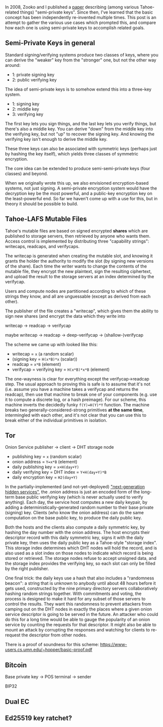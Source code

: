 
In 2008, Zooko and I published a
[paper](http://eprint.iacr.org/2012/524.pdf) describing (among various
Tahoe-related things) "semi-private keys". Since then, I've learned that
the basic concept has been independently re-invented multiple times.
This post is an attempt to gather the various use cases which prompted
this, and compare how each one is using semi-private keys to accomplish
related goals.

## Semi-Private Keys in general

Standard signing/verifying systems produce two classes of keys, where
you can derive the "weaker" key from the "stronger" one, but not the
other way around:

* 1: private signing key
* 2: public verifying key

The idea of semi-private keys is to somehow extend this into a three-key
system.

* 1: signing key
* 2: middle key
* 3: verifying key

The first key lets you sign things, and the last key lets you verify
things, but there's also a middle key. You can derive "down" from the
middle key into the verifying key, but not "up" to recover the signing
key. And knowing the verifying key isn't enough to derive the middle
key.

These three keys can also be associated with symmetric keys (perhaps
just by hashing the key itself), which yields three classes of symmetric
encryption.

The core idea can be extended to produce semi-semi-private keys (four
classes) and beyond.

When we originally wrote this up, we also envisioned encryption-based
systems, not just signing. A semi-private encryption system would have
the decryption key be the most powerful, and a public-key encryption key
on the least-powerful end. So far we haven't come up with a use for
this, but in theory it should be possible to build.

## Tahoe-LAFS Mutable Files

Tahoe's mutable files are based on signed encrypted **shares** which are
published to storage servers, then retrieved by anyone who wants them.
Access control is implemented by distributing three "capability
strings": writecaps, readcaps, and verifycaps.

The writecap is generated when creating the mutable slot, and knowing it
grants the holder the authority to modify the slot (by signing new
versions of the share). Each time the writer wants to change the
contents of the mutable file, they encrypt the new plaintext, sign the
resulting ciphertext, and upload the result to the storage servers at an
index determined by the verifycap.



Users and compute nodes are partitioned according to which of these
strings they know, and all are unguessable (except as derived from each
other).

The publisher of the file creates a "writecap", which gives them the
ability to sign new shares (and encrypt the data which they write into

writecap -> readcap -> verifycap

maybe writecap -> readcap -> deep-verifycap -> (shallow-)verifycap

The scheme we came up with looked like this:

* writecap = `x` (a random scalar)
* (signing key = `H(x*B)*x` (scalar))
* readcap = `x*B` (element)
* verifycap = verifying key = `H(x*B)*x*B` (element)

The one-wayness is clear for everything except the verifycap->readcap
step. The usual approach to proving this is safe is to assume that it's
not (i.e. assume you have a machine takes a verifycap and returns the
readcap), then use that machine to break one of your components (e.g.
use it to compute a discrete log, or a hash preimage). For our scheme,
this machine inverts the decidedly funky `f(Y)=H(Y)*Y` function. The
machine breaks two generally-considered-strong primitives **at the same
time**, intermingled with each other, and it's not clear that you can
use this to break either of the individual primitives in isolation.

## Tor

Onion Service publisher -> client -> DHT storage node

* publishing key = `x` (random scalar)
* onion address = `Y=x*B` (element)
* daily publishing key = `x+H(day+Y)`
* daily verifying key = DHT index = `Y+H(day+Y)*B`
* daily encryption key = `H2(day+Y)`

In the partially-implemented (and not-yet-deployed)
["next-generation hidden services"](https://gitweb.torproject.org/torspec.git/tree/proposals/224-rend-spec-ng.txt), the
.onion address is just an encoded form of the long-term base public
verifying key (which is never actually used to verify anything). Each
day, the service host computes a new daily keypair, by adding a
deterministically-generated random number to their base private
(signing) key. Clients (who know the onion address) can do the same
computation on the base public key, to produce the daily public key.

Both the hosts and the clients also compute a daily symmetric key, by
hashing the day number with the onion address. The host encrypts their
descriptor record with this daily symmetric key, signs it with the daily
private key, then uses the daily public key as a Tahoe-style "storage
index". This storage index determines which DHT nodes will hold the
record, and is also used as a slot index on those nodes to indicate
which record is being stored or retrieved. The storage nodes refuse to
accept unsigned data, and the storage index provides the verifying key,
so each slot can only be filled by the right publisher.

One final trick: the daily keys use a hash that also includes a
"randomness beacon": a string that is unknown to anybody until about 48
hours before it gets used, constructed by the nine primary directory
servers collaboratively hashing random strings together. With
commitments and voting, the process is designed to make it hard for any
subset of those servers to control the results. They want this
randomness to prevent attackers from camping out on the DHT nodes in
exactly the places where a given onion service descriptor is going to be
served in the future. An attacker who could do this for a long time
would be able to gauge the popularity of an onion service by counting
the requests for that descriptor. It might also be able to mount an
attack by corrupting the responses and watching for clients to
re-request the descriptor from other nodes.

There is a proof of soundness for this scheme:
https://www-users.cs.umn.edu/~hopper/basic-proof.pdf

## Bitcoin

Base private key -> POS terminal -> sender

BIP32

## Dual EC
## Ed25519 key ratchet?

